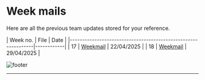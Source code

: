 # Week mails


Here are all the previous team updates stored for your reference.

| Week no.                                            | File       | Date |
|---------------------------------------------------------------|------------|
| 17         | [Weekmail](./Weekmails/2025.4.22.pdf) | 22/04/2025 |
| 18         | [Weekmail](./Weekmails/2025.4.29.pdf) | 29/04/2025 |



![footer](../../../figures/footer-tudelft.jpg)
 
-----------------------------------------------------------------------------------------------------

